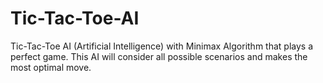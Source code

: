 # Tic-Tac-Toe-AI
Tic-Tac-Toe AI (Artificial Intelligence) with Minimax Algorithm that plays a perfect game. This AI will consider all possible scenarios and makes the most optimal move.
